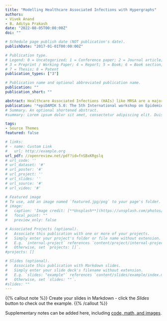 ```yaml
---
title: "Modelling Healthcare Associated Infections with Hypergraphs"
authors:
- Vivek Anand
- B. Aditya Prakash
date: "2022-08-05T00:00:00Z"
doi: ""

# Schedule page publish date (NOT publication's date).
publishDate: "2017-01-01T00:00:00Z"

# Publication type.
# Legend: 0 = Uncategorized; 1 = Conference paper; 2 = Journal article;
# 3 = Preprint / Working Paper; 4 = Report; 5 = Book; 6 = Book section;
# 7 = Thesis; 8 = Patent
publication_types: ["3"]

# Publication name and optional abbreviated publication name.
publication: ""
publication_short: ""

abstract: Healthcare Associated Infections (HAIs) like MRSA are a major threat to our hospitals and public health systems that significantly affect lives and resources. Unlike many common transmissible diseases, HAIs spread not only via direct person to person contacts but also indirectly through infected surfaces. Consequently, many of the standard epidemiological models like SIS, SEIR etc. cannot be used here. As a result, recently, many 2 Mode models were developed where people and surfaces behave differently allowing the pathogen to spread both via people and surfaces. However, these 2-Mode models are linear and cannot model non-linear contagions andgroupinteractions effectively. In this paper, we present an agent based 2-Mode Hypergraph based Model and show that it is more expressive than the graph based benchmark both theoretically and experimentally..
publication: '*epiDAMIK 5.0: The 5th International workshop on Epidemiology meets Data Mining and Knowledge discovery at KDD 2022*'
# Summary. An optional shortened abstract.
#summary: Lorem ipsum dolor sit amet, consectetur adipiscing elit. Duis posuere tellus ac convallis placerat. Proin tincidunt magna sed ex sollicitudin condimentum.

tags:
- Source Themes
featured: false

# links:
# - name: Custom Link
#   url: http://example.org
url_pdf: //openreview.net/pdf?id=fnSBxKRgslq
# url_code: ''
# url_dataset: '#'
# url_poster: '#'
# url_project: ''
# url_slides: ''
# url_source: '#'
# url_video: '#'

# Featured image
# To use, add an image named `featured.jpg/png` to your page's folder. 
# image:
#   caption: 'Image credit: [**Unsplash**](https://unsplash.com/photos/s9CC2SKySJM)'
#   focal_point: ""
#   preview_only: false

# Associated Projects (optional).
#   Associate this publication with one or more of your projects.
#   Simply enter your project's folder or file name without extension.
#   E.g. `internal-project` references `content/project/internal-project/index.md`.
#   Otherwise, set `projects: []`.
#projects: []

# Slides (optional).
#   Associate this publication with Markdown slides.
#   Simply enter your slide deck's filename without extension.
#   E.g. `slides: "example"` references `content/slides/example/index.md`.
#   Otherwise, set `slides: ""`.
#slides: ""
---
```


{{% callout note %}}
Create your slides in Markdown - click the *Slides* button to check out the example.
{{% /callout %}}

Supplementary notes can be added here, including [code, math, and images](https://wowchemy.com/docs/writing-markdown-latex/).
